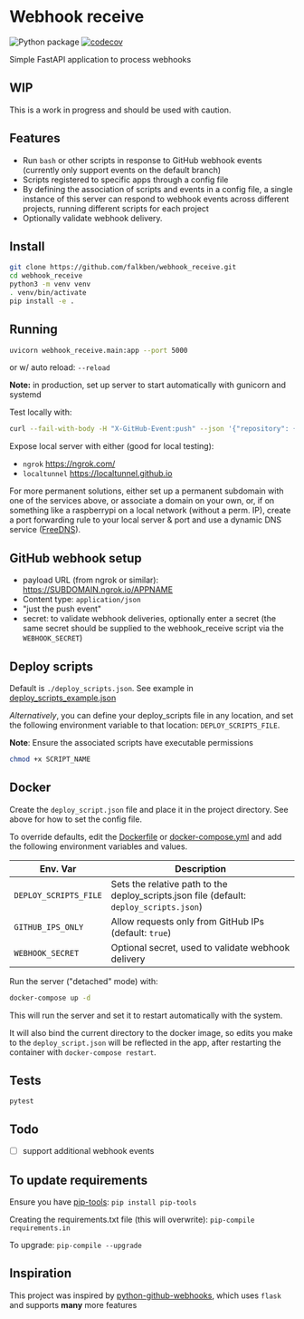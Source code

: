 # Webhook receive

![Python package](https://github.com/falkben/webhook_receive/workflows/Python%20package/badge.svg) [![codecov](https://codecov.io/gh/falkben/webhook_receive/branch/main/graph/badge.svg?token=O3ZG3KqxXt)](https://codecov.io/gh/falkben/webhook_receive)

Simple FastAPI application to process webhooks

## WIP

This is a work in progress and should be used with caution.

## Features

- Run `bash` or other scripts in response to GitHub webhook events (currently only support events on the default branch)
- Scripts registered to specific apps through a config file
- By defining the association of scripts and events in a config file, a single instance of this server can respond to webhook events across different projects, running different scripts for each project
- Optionally validate webhook delivery.

## Install

```sh
git clone https://github.com/falkben/webhook_receive.git
cd webhook_receive
python3 -m venv venv
. venv/bin/activate
pip install -e .
```

## Running

```sh
uvicorn webhook_receive.main:app --port 5000
```

or w/ auto reload: `--reload`

**Note:** in production, set up server to start automatically with gunicorn and systemd

Test locally with:

```sh
curl --fail-with-body -H "X-GitHub-Event:push" --json '{"repository": {"default_branch": "main"}, "ref": "refs/heads/main"}' -X POST http://127.0.0.1:5000/webhook/APPNAME
```

Expose local server with either (good for local testing):

- `ngrok` <https://ngrok.com/>
- `localtunnel` <https://localtunnel.github.io>

For more permanent solutions, either set up a permanent subdomain with one of the services above, or associate a domain on your own, or, if on something like a raspberrypi on a local network (without a perm. IP), create a port forwarding rule to your local server & port and use a dynamic DNS service ([FreeDNS](https://freedns.afraid.org/)).

## GitHub webhook setup

- payload URL (from ngrok or similar): <https://SUBDOMAIN.ngrok.io/APPNAME>
- Content type: `application/json`
- "just the push event"
- secret: to validate webhook deliveries, optionally enter a secret (the same secret should be supplied to the webhook_receive script via the `WEBHOOK_SECRET`)

## Deploy scripts

Default is `./deploy_scripts.json`. See example in [deploy_scripts_example.json](deploy_scripts_example.json)

_Alternatively_, you can define your deploy_scripts file in any location, and set the following environment variable to that location: `DEPLOY_SCRIPTS_FILE`.

**Note**: Ensure the associated scripts have executable permissions

```sh
chmod +x SCRIPT_NAME
```

## Docker

Create the `deploy_script.json` file and place it in the project directory. See above for how to set the config file.

To override defaults, edit the [Dockerfile](Dockerfile) or [docker-compose.yml](docker-compose.yml) and add the following environment variables and values.

| Env. Var              | Description |
| -----------           | ----------- |
| `DEPLOY_SCRIPTS_FILE` | Sets the relative path to the deploy_scripts.json file (default: `deploy_scripts.json`) |
| `GITHUB_IPS_ONLY`     | Allow requests only from GitHub IPs (default: `true`) |
| `WEBHOOK_SECRET`      | Optional secret, used to validate webhook delivery |

Run the server ("detached" mode) with:

```sh
docker-compose up -d
```

This will run the server and set it to restart automatically with the system.

It will also bind the current directory to the docker image, so edits you make to the `deploy_script.json` will be reflected in the app, after restarting the container with `docker-compose restart`.

## Tests

`pytest`

## Todo

- [ ] support additional webhook events

## To update requirements

Ensure you have [pip-tools](https://github.com/jazzband/pip-tools): `pip install pip-tools`

Creating the requirements.txt file (this will overwrite): `pip-compile requirements.in`

To upgrade: `pip-compile --upgrade`

## Inspiration

This project was inspired by [python-github-webhooks](https://github.com/carlos-jenkins/python-github-webhooks), which uses `flask` and supports **many** more features
